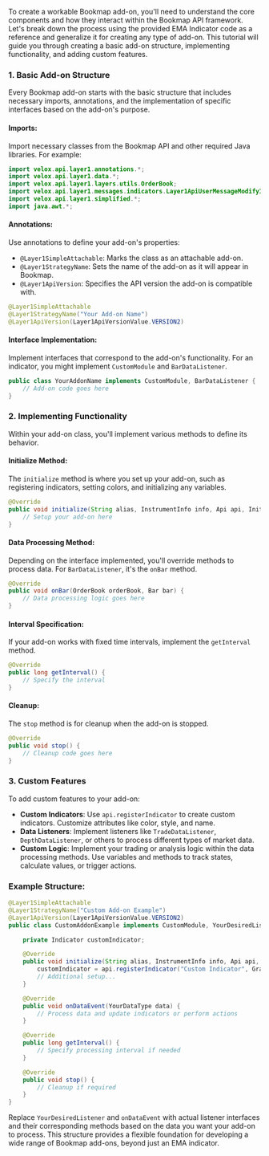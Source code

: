 To create a workable Bookmap add-on, you'll need to understand the core components and how they interact within the Bookmap API framework. Let's break down the process using the provided EMA Indicator code as a reference and generalize it for creating any type of add-on. This tutorial will guide you through creating a basic add-on structure, implementing functionality, and adding custom features.

### 1. Basic Add-on Structure

Every Bookmap add-on starts with the basic structure that includes necessary imports, annotations, and the implementation of specific interfaces based on the add-on's purpose.

#### Imports:
Import necessary classes from the Bookmap API and other required Java libraries. For example:
```java
import velox.api.layer1.annotations.*;
import velox.api.layer1.data.*;
import velox.api.layer1.layers.utils.OrderBook;
import velox.api.layer1.messages.indicators.Layer1ApiUserMessageModifyIndicator.GraphType;
import velox.api.layer1.simplified.*;
import java.awt.*;
```

#### Annotations:
Use annotations to define your add-on's properties:
- `@Layer1SimpleAttachable`: Marks the class as an attachable add-on.
- `@Layer1StrategyName`: Sets the name of the add-on as it will appear in Bookmap.
- `@Layer1ApiVersion`: Specifies the API version the add-on is compatible with.

```java
@Layer1SimpleAttachable
@Layer1StrategyName("Your Add-on Name")
@Layer1ApiVersion(Layer1ApiVersionValue.VERSION2)
```

#### Interface Implementation:
Implement interfaces that correspond to the add-on's functionality. For an indicator, you might implement `CustomModule` and `BarDataListener`.

```java
public class YourAddonName implements CustomModule, BarDataListener {
    // Add-on code goes here
}
```

### 2. Implementing Functionality

Within your add-on class, you'll implement various methods to define its behavior.

#### Initialize Method:
The `initialize` method is where you set up your add-on, such as registering indicators, setting colors, and initializing any variables.

```java
@Override
public void initialize(String alias, InstrumentInfo info, Api api, InitialState initialState) {
    // Setup your add-on here
}
```

#### Data Processing Method:
Depending on the interface implemented, you'll override methods to process data. For `BarDataListener`, it's the `onBar` method.

```java
@Override
public void onBar(OrderBook orderBook, Bar bar) {
    // Data processing logic goes here
}
```

#### Interval Specification:
If your add-on works with fixed time intervals, implement the `getInterval` method.

```java
@Override
public long getInterval() {
    // Specify the interval
}
```

#### Cleanup:
The `stop` method is for cleanup when the add-on is stopped.

```java
@Override
public void stop() {
    // Cleanup code goes here
}
```

### 3. Custom Features

To add custom features to your add-on:
- **Custom Indicators**: Use `api.registerIndicator` to create custom indicators. Customize attributes like color, style, and name.
- **Data Listeners**: Implement listeners like `TradeDataListener`, `DepthDataListener`, or others to process different types of market data.
- **Custom Logic**: Implement your trading or analysis logic within the data processing methods. Use variables and methods to track states, calculate values, or trigger actions.

### Example Structure:

```java
@Layer1SimpleAttachable
@Layer1StrategyName("Custom Add-on Example")
@Layer1ApiVersion(Layer1ApiVersionValue.VERSION2)
public class CustomAddonExample implements CustomModule, YourDesiredListener {

    private Indicator customIndicator;

    @Override
    public void initialize(String alias, InstrumentInfo info, Api api, InitialState initialState) {
        customIndicator = api.registerIndicator("Custom Indicator", GraphType.PRIMARY);
        // Additional setup...
    }

    @Override
    public void onDataEvent(YourDataType data) {
        // Process data and update indicators or perform actions
    }

    @Override
    public long getInterval() {
        // Specify processing interval if needed
    }

    @Override
    public void stop() {
        // Cleanup if required
    }
}
```

Replace `YourDesiredListener` and `onDataEvent` with actual listener interfaces and their corresponding methods based on the data you want your add-on to process. This structure provides a flexible foundation for developing a wide range of Bookmap add-ons, beyond just an EMA indicator.